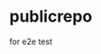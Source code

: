 # publicrepo
for e2e test


























































































































































































































































































































































































































































































































































































































































































































































































































































































































































































































































































































































































































































































































































































































































































































































































































































































































































































































































































































































































































































































































































































































































































































































































































































































































































































































































































































































































































































































































































































































































































































































































































































































































































































































































































































































































